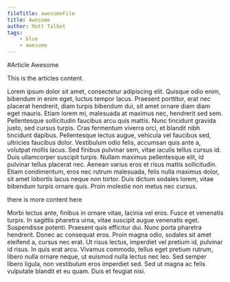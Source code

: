 ```yaml
---
fileTitle: awesomeFile
title: Awesome
author: Matt Talbot
tags:
    - blue
    - awesome
---
```


#Article Awesome

This is the articles content. 

Lorem ipsum dolor sit amet, consectetur adipiscing elit. Quisque odio enim, bibendum in enim eget, luctus tempor lacus. Praesent porttitor, erat nec placerat hendrerit, diam turpis bibendum dui, sit amet ornare diam diam eget mauris. Etiam lorem mi, malesuada at maximus nec, hendrerit sed sem. Pellentesque sollicitudin faucibus arcu quis mattis. Nunc tincidunt gravida justo, sed cursus turpis. Cras fermentum viverra orci, et blandit nibh tincidunt dapibus. Pellentesque lectus augue, vehicula vel faucibus sed, ultricies faucibus dolor. Vestibulum odio felis, accumsan quis ante a, volutpat mollis lacus. Sed finibus pulvinar sem, vitae iaculis tellus cursus id. Duis ullamcorper suscipit turpis. Nullam maximus pellentesque elit, id pulvinar tellus placerat nec. Aenean varius eros et risus mattis sollicitudin. Etiam condimentum, eros nec rutrum malesuada, felis nulla maximus dolor, sit amet lobortis lacus neque non tortor. Duis dictum sodales lorem, vitae bibendum turpis ornare quis. Proin molestie non metus nec cursus.

<!--more-->

there is more content here

Morbi lectus ante, finibus in ornare vitae, lacinia vel eros. Fusce et venenatis turpis. In sagittis pharetra urna, vitae suscipit augue venenatis eget. Suspendisse potenti. Praesent quis efficitur dui. Nunc porta pharetra hendrerit. Donec ac consequat eros. Proin magna odio, sodales sit amet eleifend a, cursus nec erat. Ut risus lectus, imperdiet vel pretium id, pulvinar id risus. In quis erat arcu. Vivamus commodo, tellus eget pretium rutrum, libero nulla ornare neque, ut euismod nulla lectus nec leo. Sed semper libero ligula, non vestibulum eros imperdiet sed. Sed ut magna ac felis vulputate blandit et eu quam. Duis et feugiat nisi.